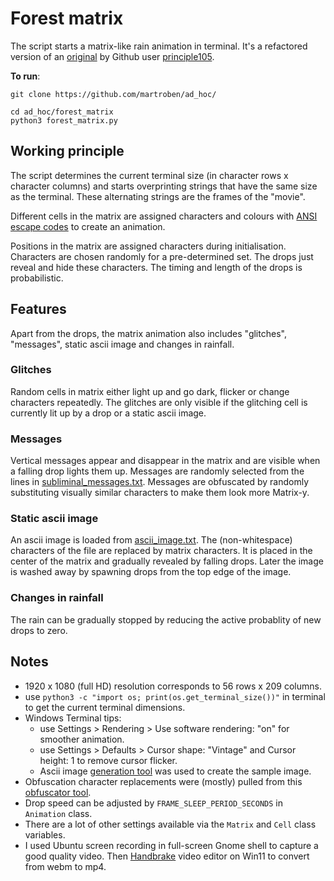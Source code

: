 # Forest matrix
The script starts a matrix-like rain animation in terminal. It's a refactored version of an [original](https://github.com/principle105/matrix_rain/tree/main/matrix_rain) by Github user [principle105](original_creator_license.md).

**To run**:
```shell
git clone https://github.com/martroben/ad_hoc/

cd ad_hoc/forest_matrix
python3 forest_matrix.py
```

## Working principle
The script determines the current terminal size (in character rows x character columns) and starts overprinting strings that have the same size as the terminal. These alternating strings are the frames of the "movie".

Different cells in the matrix are assigned characters and colours with [ANSI escape codes](https://en.wikipedia.org/wiki/ANSI_escape_code) to create an animation.

Positions in the matrix are assigned characters during initialisation. Characters are chosen randomly for a pre-determined set. The drops just reveal and hide these characters. The timing and length of the drops is probabilistic.

## Features
Apart from the drops, the matrix animation also includes "glitches", "messages", static ascii image and changes in rainfall.

### Glitches
Random cells in matrix either light up and go dark, flicker or change characters repeatedly. The glitches are only visible if the glitching cell is currently lit up by a drop or a static ascii image.

### Messages
Vertical messages appear and disappear in the matrix and are visible when a falling drop lights them up. Messages are randomly selected from the lines in [subliminal_messages.txt](subliminal_messages.txt). Messages are obfuscated by randomly substituting visually similar characters to make them look more Matrix-y.

### Static ascii image
An ascii image is loaded from [ascii_image.txt](ascii_image.txt). The (non-whitespace) characters of the file are replaced by matrix characters. It is placed in the center of the matrix and gradually revealed by falling drops. Later the image is washed away by spawning drops from the top edge of the image.

### Changes in rainfall
The rain can be gradually stopped by reducing the active probablity of new drops to zero.

## Notes
- 1920 x 1080 (full HD) resolution corresponds to 56 rows x 209 columns.
- use `python3 -c "import os; print(os.get_terminal_size())"` in terminal to get the current terminal dimensions.
- Windows Terminal tips:
    - use Settings > Rendering > Use software rendering: "on" for smoother animation.
    - use Settings > Defaults > Cursor shape: "Vintage" and Cursor height: 1 to remove cursor flicker.
    - Ascii image [generation tool](https://seotoolbelt.co/tools/ascii-art-generator/#text-list-tab) was used to create the sample image.
- Obfuscation character replacements were (mostly) pulled from this [obfuscator tool](https://obfuscator.uo1.net/).
- Drop speed can be adjusted by `FRAME_SLEEP_PERIOD_SECONDS` in `Animation` class.
- There are a lot of other settings available via the `Matrix` and `Cell` class variables.
- I used Ubuntu screen recording in full-screen Gnome shell to capture a good quality video. Then [Handbrake](https://handbrake.fr/) video editor on Win11 to convert from webm to mp4.
